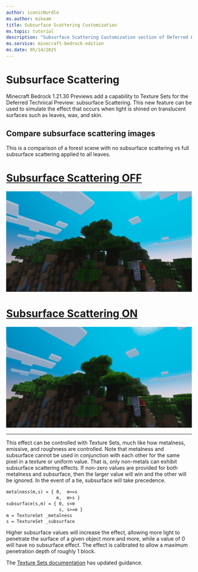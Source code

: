 ```yaml
---
author: iconicNurdle
ms.author: mikeam
title: Subsurface Scattering Customization
ms.topic: tutorial
description: "Subsurface Scattering Customization section of Deferred Lighting in Minecraft: Bedrock Edition."
ms.service: minecraft-bedrock-edition
ms.date: 05/14/2025
---
```


# Subsurface Scattering

Minecraft Bedrock 1.21.30 Previews add a capability to Texture Sets for the Deferred Technical Preview: subsurface Scattering. This new feature can be used to simulate the effect that occurs when light is shined on translucent surfaces such as leaves, wax, and skin.

## Compare subsurface scattering images

This is a comparison of a forest scene with no subsurface scattering vs full subsurface scattering applied to all leaves.

# [Subsurface Scattering OFF](#tab/SubSurfaceScatteringOFF)

![Image showing a forest in Minecraft with NO subsurface Scattering enabled](Media/sub_surface_scattering_off.png)

# [Subsurface Scattering ON](#tab/SubSurfaceScatteringON)

![Image showing a forest in Minecraft with subsurface Scattering enabled on the tree leaves allowing sunlight to penetrate through the canopy](Media/sub_surface_scattering_on.png)

---

This effect can be controlled with Texture Sets, much like how metalness, emissive, and roughness are controlled.  Note that metalness and subsurface cannot be used in conjunction with each other for the same pixel in a texture or uniform value. That is, only non-metals can exhibit subsurface scattering effects.  If non-zero values are provided for both metalness and subsurface, then the larger value will win and the other will be ignored.  In the event of a tie, subsurface will take precedence.

```
metalness(m,s) = { 0,  m<=s
                   m,  m>s }
subsurface(s,m) = { 0, s<m
                    s, s>=m }
m = TextureSet _metalness 
s = TextureSet _subsurface
```

Higher subsurface values will increase the effect, allowing more light to penetrate the surface of a given object more and more, while a value of 0 will have no subsurface effect.  The effect is calibrated to allow a maximum penetration depth of roughly 1 block.

The [Texture Sets documentation](../../Reference/Content/TextureSetsReference/TextureSetsConcepts/TextureSetsIntroduction.md) has updated guidance.
